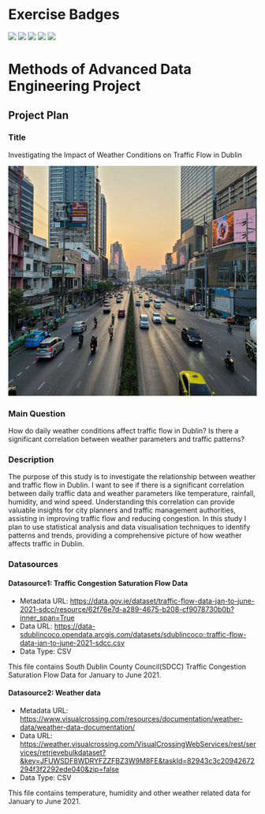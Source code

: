 # Exercise Badges

![](https://byob.yarr.is/PraveenShet03/made-template-SS24/score_ex1) ![](https://byob.yarr.is/PraveenShet03/made-template-SS24/score_ex2) ![](https://byob.yarr.is/PraveenShet03/made-template-SS24/score_ex3) ![](https://byob.yarr.is/PraveenShet03/made-template-SS24/score_ex4) ![](https://byob.yarr.is/PraveenShet03/made-template-SS24/score_ex5)

# Methods of Advanced Data Engineering Project

## Project Plan

### Title

Investigating the Impact of Weather Conditions on Traffic Flow in Dublin

<img src="project\made.jpg" width="800" height="466">

### Main Question

How do daily weather conditions affect traffic flow in Dublin? Is there a significant correlation between weather parameters and traffic patterns?

### Description

The purpose of this study is to investigate the relationship between weather and traffic flow in Dublin. I want to see if there is a significant correlation between daily traffic data and weather parameters like temperature, rainfall, humidity, and wind speed. Understanding this correlation can provide valuable insights for city planners and traffic management authorities, assisting in improving traffic flow and reducing congestion. In this study I plan to use statistical analysis and data visualisation techniques to identify patterns and trends, providing a comprehensive picture of how weather affects traffic in Dublin.

### Datasources

#### Datasource1: Traffic Congestion Saturation Flow Data
* Metadata URL: https://data.gov.ie/dataset/traffic-flow-data-jan-to-june-2021-sdcc/resource/62f76e7d-a289-4675-b208-cf9078730b0b?inner_span=True
* Data URL: https://data-sdublincoco.opendata.arcgis.com/datasets/sdublincoco::traffic-flow-data-jan-to-june-2021-sdcc.csv
* Data Type: CSV

This file contains South Dublin County Council(SDCC) Traffic Congestion Saturation Flow Data for January to June 2021.

#### Datasource2: Weather data
* Metadata URL: https://www.visualcrossing.com/resources/documentation/weather-data/weather-data-documentation/
* Data URL: https://weather.visualcrossing.com/VisualCrossingWebServices/rest/services/retrievebulkdataset?&key=JFUWSDF8WDRYFZZFBZ3W9M8FE&taskId=82943c3c20942672294f3f2292ede040&zip=false
* Data Type: CSV

This file contains temperature, humidity and other weather related data for January to June 2021.
